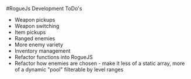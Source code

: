 #RogueJs Development ToDo's

* Weapon pickups
* Weapon switching
* Item pickups
* Ranged enemies
* More enemy variety
* Inventory management
* Refactor functions into RogueJS
* Refactor how enemies are chosen - make it less of a static array, more of a dynamic "pool" filterable by level ranges